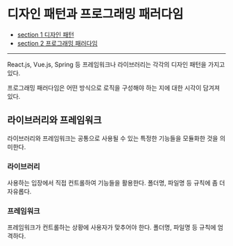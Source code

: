 # 디자인 패턴과 프로그래밍 패러다임

- [section 1 디자인 패턴](/chapter-1/design-pattern/README.md)
- [section 2 프로그래밍 패러다임](/chapter-1/programming-paradigm/README.md/)

---

React.js, Vue.js, Spring 등 프레임워크나 라이브러리는 각각의 디자인 패턴을 가지고 있다.

프로그래밍 패러다임은 어떤 방식으로 로직을 구성해야 하는 지에 대한 시각이 담겨져 있다.

## 라이브러리와 프레임워크

라이브러리와 프레임워크는 공통으로 사용될 수 있는 특정한 기능들을 모듈화한 것을 의미한다.

### 라이브러리

사용하는 입장에서 직접 컨트롤하여 기능들을 활용한다. 폴더명, 파일명 등 규칙에 좀 더 자유롭다.

### 프레임워크

프레임워크가 컨트롤하는 상황에 사용자가 맞추어야 한다. 폴더명, 파일명 등 규칙에 엄격하다.
